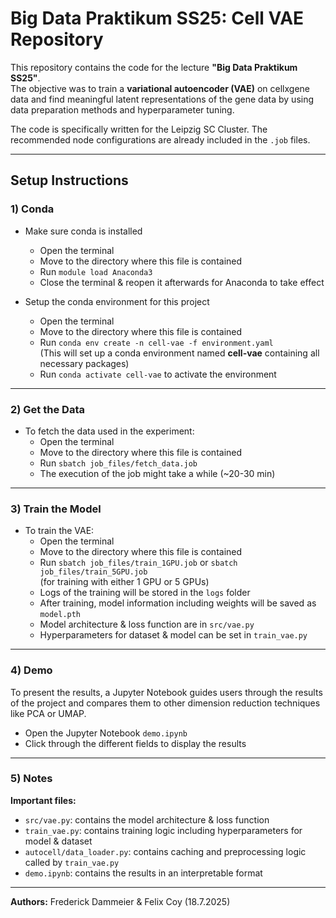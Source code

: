 # Big Data Praktikum SS25: Cell VAE Repository

This repository contains the code for the lecture **"Big Data Praktikum SS25"**.  
The objective was to train a **variational autoencoder (VAE)** on cellxgene data and find meaningful latent representations of the gene data by using data preparation methods and hyperparameter tuning.

The code is specifically written for the Leipzig SC Cluster. The recommended node configurations are already included in the `.job` files.

---

## Setup Instructions

### 1) Conda

- Make sure conda is installed  
  - Open the terminal  
  - Move to the directory where this file is contained  
  - Run `module load Anaconda3`  
  - Close the terminal & reopen it afterwards for Anaconda to take effect  

- Setup the conda environment for this project  
  - Open the terminal  
  - Move to the directory where this file is contained  
  - Run `conda env create -n cell-vae -f environment.yaml`  
    (This will set up a conda environment named **cell-vae** containing all necessary packages)  
  - Run `conda activate cell-vae` to activate the environment  

---

### 2) Get the Data

- To fetch the data used in the experiment:  
  - Open the terminal  
  - Move to the directory where this file is contained  
  - Run `sbatch job_files/fetch_data.job`  
  - The execution of the job might take a while (~20-30 min)  

---

### 3) Train the Model

- To train the VAE:  
  - Open the terminal  
  - Move to the directory where this file is contained  
  - Run `sbatch job_files/train_1GPU.job` or `sbatch job_files/train_5GPU.job`  
    (for training with either 1 GPU or 5 GPUs)  
  - Logs of the training will be stored in the `logs` folder  
  - After training, model information including weights will be saved as `model.pth`  
  - Model architecture & loss function are in `src/vae.py`  
  - Hyperparameters for dataset & model can be set in `train_vae.py`  

---

### 4) Demo

To present the results, a Jupyter Notebook guides users through the results of the project and compares them to other dimension reduction techniques like PCA or UMAP.  

- Open the Jupyter Notebook `demo.ipynb`  
- Click through the different fields to display the results  

---

### 5) Notes

**Important files:**

- `src/vae.py`: contains the model architecture & loss function  
- `train_vae.py`: contains training logic including hyperparameters for model & dataset  
- `autocell/data_loader.py`: contains caching and preprocessing logic called by `train_vae.py`  
- `demo.ipynb`: contains the results in an interpretable format  

---

**Authors:** Frederick Dammeier & Felix Coy (18.7.2025)
